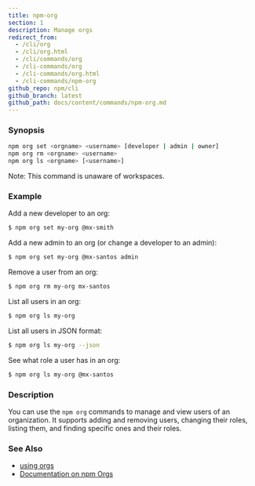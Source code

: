 ```yaml
---
title: npm-org
section: 1
description: Manage orgs
redirect_from:
  - /cli/org
  - /cli/org.html
  - /cli/commands/org
  - /cli-commands/org
  - /cli-commands/org.html
  - /cli-commands/npm-org
github_repo: npm/cli
github_branch: latest
github_path: docs/content/commands/npm-org.md
---
```


### Synopsis

```bash
npm org set <orgname> <username> [developer | admin | owner]
npm org rm <orgname> <username>
npm org ls <orgname> [<username>]
```

Note: This command is unaware of workspaces.

### Example

Add a new developer to an org:

```bash
$ npm org set my-org @mx-smith
```

Add a new admin to an org (or change a developer to an admin):

```bash
$ npm org set my-org @mx-santos admin
```

Remove a user from an org:

```bash
$ npm org rm my-org mx-santos
```

List all users in an org:

```bash
$ npm org ls my-org
```

List all users in JSON format:

```bash
$ npm org ls my-org --json
```

See what role a user has in an org:

```bash
$ npm org ls my-org @mx-santos
```

### Description

You can use the `npm org` commands to manage and view users of an
organization.  It supports adding and removing users, changing their roles,
listing them, and finding specific ones and their roles.

### See Also

* [using orgs](/cli/v7/using-npm/orgs)
* [Documentation on npm Orgs](https://docs.npmjs.com/orgs/)
